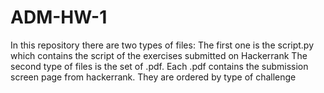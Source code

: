 # ADM-HW-1


In this repository there are two types of files:
The first one is the script.py which contains the script of the exercises submitted on Hackerrank
The second type of files is the set of .pdf. Each .pdf contains the submission screen page from hackerrank. They are ordered by type of challenge
